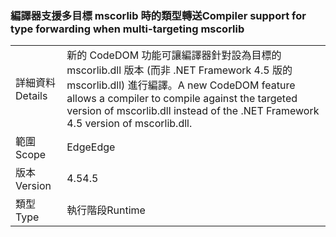 ### <a name="compiler-support-for-type-forwarding-when-multi-targeting-mscorlib"></a><span data-ttu-id="6aeb1-101">編譯器支援多目標 mscorlib 時的類型轉送</span><span class="sxs-lookup"><span data-stu-id="6aeb1-101">Compiler support for type forwarding when multi-targeting mscorlib</span></span>

|   |   |
|---|---|
|<span data-ttu-id="6aeb1-102">詳細資料</span><span class="sxs-lookup"><span data-stu-id="6aeb1-102">Details</span></span>|<span data-ttu-id="6aeb1-103">新的 CodeDOM 功能可讓編譯器針對設為目標的 mscorlib.dll 版本 (而非 .NET Framework 4.5 版的 mscorlib.dll) 進行編譯。</span><span class="sxs-lookup"><span data-stu-id="6aeb1-103">A new CodeDOM feature allows a compiler to compile against the targeted version of mscorlib.dll instead of the .NET Framework 4.5 version of mscorlib.dll.</span></span>|
|<span data-ttu-id="6aeb1-104">範圍</span><span class="sxs-lookup"><span data-stu-id="6aeb1-104">Scope</span></span>|<span data-ttu-id="6aeb1-105">Edge</span><span class="sxs-lookup"><span data-stu-id="6aeb1-105">Edge</span></span>|
|<span data-ttu-id="6aeb1-106">版本</span><span class="sxs-lookup"><span data-stu-id="6aeb1-106">Version</span></span>|<span data-ttu-id="6aeb1-107">4.5</span><span class="sxs-lookup"><span data-stu-id="6aeb1-107">4.5</span></span>|
|<span data-ttu-id="6aeb1-108">類型</span><span class="sxs-lookup"><span data-stu-id="6aeb1-108">Type</span></span>|<span data-ttu-id="6aeb1-109">執行階段</span><span class="sxs-lookup"><span data-stu-id="6aeb1-109">Runtime</span></span>|

